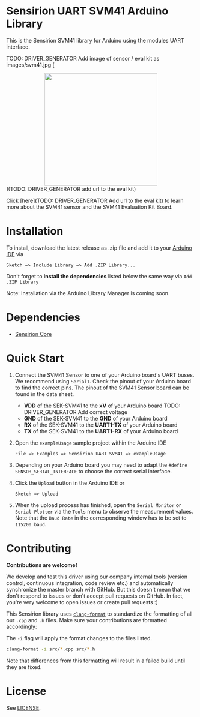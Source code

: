 # Sensirion UART SVM41 Arduino Library

This is the Sensirion SVM41 library for Arduino using the
modules UART interface.

TODO: DRIVER_GENERATOR Add image of sensor / eval kit as images/svm41.jpg
[<center><img src="images/svm41.jpg" width="300px"></center>](TODO: DRIVER_GENERATOR add url to the eval kit)

Click [here](TODO: DRIVER_GENERATOR Add url to the eval kit) to learn more about the SVM41
sensor and the SVM41 Evaluation Kit Board.


# Installation

To install, download the latest release as .zip file and add it to your
[Arduino IDE](http://www.arduino.cc/en/main/software) via

    Sketch => Include Library => Add .ZIP Library...

Don't forget to **install the dependencies** listed below the same way via `Add
.ZIP Library`

Note: Installation via the Arduino Library Manager is coming soon.

# Dependencies

* [Sensirion Core](https://github.com/Sensirion/arduino-core)

# Quick Start

1. Connect the SVM41 Sensor to one of your Arduino board's
   UART buses. We recommend using `Serial1`. Check the pinout of your Arduino
   board to find the correct pins. The pinout of the SVM41
   Sensor board can be found in the data sheet.

    * **VDD** of the SEK-SVM41 to the **xV** of your Arduino board TODO: DRIVER_GENERATOR Add correct voltage
    * **GND** of the SEK-SVM41 to the **GND** of your Arduino board
    * **RX** of the SEK-SVM41 to the **UART1-TX** of your Arduino board
    * **TX** of the SEK-SVM41 to the **UART1-RX** of your Arduino board

2. Open the `exampleUsage` sample project within the Arduino IDE

       File => Examples => Sensirion UART SVM41 => exampleUsage

3. Depending on your Arduino board you may need to adapt the `#define
   SENSOR_SERIAL_INTERFACE` to choose the correct serial interface.

4. Click the `Upload` button in the Arduino IDE or

       Sketch => Upload

5. When the upload process has finished, open the `Serial Monitor` or `Serial
   Plotter` via the `Tools` menu to observe the measurement values. Note that
   the `Baud Rate` in the corresponding window has to be set to `115200 baud`.

# Contributing

**Contributions are welcome!**

We develop and test this driver using our company internal tools (version
control, continuous integration, code review etc.) and automatically
synchronize the master branch with GitHub. But this doesn't mean that we don't
respond to issues or don't accept pull requests on GitHub. In fact, you're very
welcome to open issues or create pull requests :)

This Sensirion library uses
[`clang-format`](https://releases.llvm.org/download.html) to standardize the
formatting of all our `.cpp` and `.h` files. Make sure your contributions are
formatted accordingly:

The `-i` flag will apply the format changes to the files listed.

```bash
clang-format -i src/*.cpp src/*.h
```

Note that differences from this formatting will result in a failed build until
they are fixed.

# License

See [LICENSE](LICENSE).
